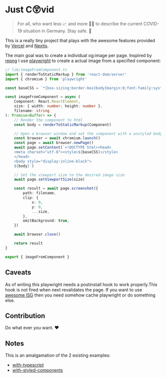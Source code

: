 # Just C😲vid

> For all, who want less 📈 and more 🐱‍👤 to describe the current COVID-19 situation in Germany. Stay safe. 💌

This is a really tiny project that plays with the awesome features provided by [Vercel](https://vercel.com) and [Nextjs](https://nextjs.org/).

The main goal was to create a individual og:image per page. Inspired by [repng](https://github.com/jxnblk/repng) I use [playwright](https://github.com/microsoft/playwright) to create a actual image from a specified component:

```typescript
// lib/imageFromComponent.ts
import { renderToStaticMarkup } from 'react-dom/server'
import { chromium } from 'playwright'

const baseCSS = `*{box-sizing:border-box}body{margin:0;font-family:system-ui,sans-serif}`

const imageFromComponent = async (
    Component: React.ReactElement,
    size: { width: number; height: number },
    filename: string
): Promise<Buffer> => {
    // Render the component to html
    const body = renderToStaticMarkup(Component)

    // Open a browser window and set the component with a unstyled body
    const browser = await chromium.launch()
    const page = await browser.newPage()
    await page.setContent(`<!DOCTYPE html><head>
    <meta charset="utf-8"><style>${baseCSS}</style>
    </head>
    <body style="display:inline-block">
    ${body}`)

    // Set the viewport size to the desired image size
    await page.setViewportSize(size)

    const result = await page.screenshot({
        path: filename,
        clip: {
            x: 0,
            y: 0,
            ...size,
        },
        omitBackground: true,
    })

    await browser.close()

    return result
}

export { imageFromComponent }
```

## Caveats 

As of writing this playwright needs a postinstall hook to work properly.This hook is not fired when next revalidates the page. If you want to use [awesome ISG](https://nextjs.org/blog/next-9-5#stable-incremental-static-regeneration) then you need somehow cache playwright or do something else.

## Contribution

Do what ever you want. ❤

## Notes

This is an amalgamation of the 2 existing examples:

- [with-typescript](https://github.com/vercel/next.js/tree/canary/examples/with-typescript)
- [with-styled-components](https://github.com/vercel/next.js/tree/canary/examples/with-styled-components)

